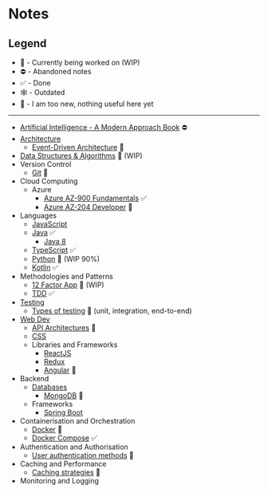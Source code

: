 # Notes

## Legend

- :construction: - Currently being worked on (WIP)
- :no_entry: - Abandoned notes
- :white_check_mark: - Done
- :spider_web: - Outdated
- :baby: - I am too new, nothing useful here yet
  
---

- [Artificial Intelligence - A Modern Approach Book](ai/modernApproach.md) :no_entry:
- [Architecture](Architecture/Engineering.md)
  <!-- - [Monolithic Architecture]() :baby:
  - [Client-Server Architecture]() :baby:
  - [Microservices Architecture]() :baby:
  - [Service-Oriented Architecture (SOA)]() :baby: -->
  - [Event-Driven Architecture]() :baby:
  <!-- - [Layered Architecture]() :baby:
  - [Model-View-Controller (MVC)]() :baby:
  - [Component-Based Architecture]() :baby:
  - [Hexagonal (Ports and Adapters) Architecture]() :baby:
  - [Event Sourcing]() :baby:
  - [CQRS (Command Query Responsibility Segregation)]() :baby:
  - [Serverless Architecture]() :baby:
  - [Blockchain-based Architecture]() :baby:
  - [N-Tier Architecture]() :baby:
  - [Container-Based Architecture]() :baby:
  - [Server-Side Rendering (SSR) and Client-Side Rendering (CSR)]() :baby:
  - [GraphQL-Based Architecture]() :baby: -->
- [Data Structures & Algorithms](data%20structures%20&%20algorithms/dsaNotes.md) :construction: (WIP)
  <!-- - [Data Structures]() :baby:
  - [Sorting Algorithms]() :baby:
  - [Search Algorithms]() :baby:
  - [Algorithm Complexity analysis]() :baby: -->
- Version Control
  - [Git](versionControl/git/git.md) :construction:
- Cloud Computing
  - Azure
    - [Azure AZ-900 Fundamentals](cloud/Azure/az-900/az-900-fundamentals.md) :white_check_mark:
    - [Azure AZ-204 Developer](cloud/Azure/az-204/az-204-developer.md) :baby:
- Languages
  - [JavaScript](languages/js/js.md)
  - [Java](languages/java/Java.md) :white_check_mark:
    - [Java 8](languages/java/java8.md)
  - [TypeScript](languages/typescript/TypeScript.md) :white_check_mark:
  - [Python](languages/python/python.md) :construction: (WIP  90%)
  - [Kotlin](languages/Kotlin/kotlin.md) :white_check_mark:
- Methodologies and Patterns
  - [12 Factor App](patterns/12-factor-app.md) :construction: (WIP)
  - [TDD](patterns/TDD/TDD.md) :white_check_mark:
- [Testing](testing/testing.md)
  - [Types of testing]() :baby: (unit, integration, end-to-end)
- [Web Dev](web/web.md)
  - [API Architectures](web/API/api.md) :construction:
    <!-- - [Swaggebaby:
    - [Postman]() :r]() :baby: -->
  - [CSS](web/css/css.md)
  - Libraries and Frameworks
    - [ReactJS](web/libraries/ReactJS/reactjs/ReactJS.md)
    - [Redux](web/libraries/ReactJS/redux/Redux.md)
    - [Angular](web/libraries/angular/angular.md) :construction:
- Backend
  - [Databases](backend/databases/databasesNotes.md)
    - [MongoDB]() :baby:
  - Frameworks
    - [Spring Boot](backend/frameworks/springboot.md)
- Containerisation and Orchestration
  - [Docker]() :baby:
  - [Docker Compose](/containerisation/DockerCompose.md) :white_check_mark:
- Authentication and Authorisation
  - [User authentication methods](/authenticationAndAuthorisation/authentication.md) :baby:
  <!-- - [Role-based Access Control]() :baby:
  - [Security best practices]() :baby: -->
- Caching and Performance
  - [Caching strategies]() :baby:
  <!-- - [Load balancing and scaling]() :baby:
  - [Profiling and optimising code]() :baby: -->
- Monitoring and Logging
  <!-- - [Log analysis and real-time monitoring]() :baby: -->
